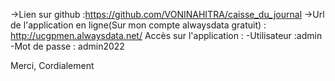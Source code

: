 ->Lien sur github :https://github.com/VONINAHITRA/caisse_du_journal
->Url de l'application en ligne(Sur mon compte alwaysdata gratuit) : http://ucgpmen.alwaysdata.net/
   Accès sur l'application :
   -Utilisateur :admin
   -Mot de passe : admin2022
   
   Merci, Cordialement
